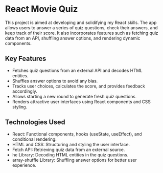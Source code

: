 # React Movie Quiz

This project is aimed at developing and solidifying my React skills. The app allows users to answer a series of quiz questions, check their answers, and keep track of their score. It also incorporates features such as fetching quiz data from an API, shuffling answer options, and rendering dynamic components.

## Key Features

- Fetches quiz questions from an external API and decodes HTML entities.
- Shuffles answer options to avoid any bias.
- Tracks user choices, calculates the score, and provides feedback accordingly.
- Allows starting a new round to generate fresh quiz questions.
- Renders attractive user interfaces using React components and CSS styling.

## Technologies Used

- React: Functional components, hooks (useState, useEffect), and conditional rendering.
- HTML and CSS: Structuring and styling the user interface.
- Fetch API: Retrieving quiz data from an external source.
- he Library: Decoding HTML entities in the quiz questions.
- array-shuffle Library: Shuffling answer options for better user experience.
